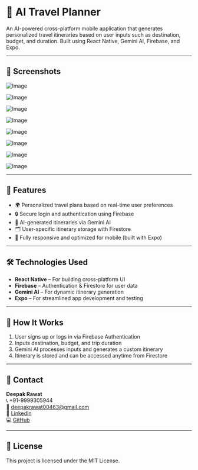 # 🧠 AI Travel Planner

An AI-powered cross-platform mobile application that generates personalized travel itineraries based on user inputs such as destination, budget, and duration. Built using React Native, Gemini AI, Firebase, and Expo.

---

## 📸 Screenshots

![Image](https://github.com/user-attachments/assets/f9cb7c1b-17be-4731-8eb8-675cc1c7cf58)

![Image](https://github.com/user-attachments/assets/213cd02a-c940-4762-9d69-307acae5c4f9)

![Image](https://github.com/user-attachments/assets/d654af10-3bcb-4ce4-a03e-da42f55ca12d)

![Image](https://github.com/user-attachments/assets/20ababea-1ef0-4d5a-86e0-47f37c823c62)

![Image](https://github.com/user-attachments/assets/18bc3c84-b4db-449c-b694-b85d46740381)

![Image](https://github.com/user-attachments/assets/d6b82cb5-6286-471b-8b0f-0b46c2c8c70a)

![Image](https://github.com/user-attachments/assets/9bd936ce-6e12-47b9-80d4-48227579ff10)

![Image](https://github.com/user-attachments/assets/dd51aa6c-f9ee-40da-bda5-d5a15c526b8d)




---

## 🚀 Features

- 🌍 Personalized travel plans based on real-time user preferences  
- 🔒 Secure login and authentication using Firebase  
- 🧠 AI-generated itineraries via Gemini AI  
- 🗂️ User-specific itinerary storage with Firestore  
- 📱 Fully responsive and optimized for mobile (built with Expo)

---

## 🛠️ Technologies Used

- **React Native** – For building cross-platform UI  
- **Firebase** – Authentication & Firestore for user data  
- **Gemini AI** – For dynamic itinerary generation  
- **Expo** – For streamlined app development and testing

---

## 🧪 How It Works

1. User signs up or logs in via Firebase Authentication  
2. Inputs destination, budget, and trip duration  
3. Gemini AI processes inputs and generates a custom itinerary  
4. Itinerary is stored and can be accessed anytime from Firestore

---

## 📧 Contact

**Deepak Rawat**  
📞 +91-9999305944  
📧 deepakrawat00463@gmail.com  
🔗 [LinkedIn](https://www.linkedin.com/in/deepak-rawat-a12064309/)  
💻 [GitHub](https://github.com/Deepak-Rawat-tech)

---

## 📄 License

This project is licensed under the MIT License.
